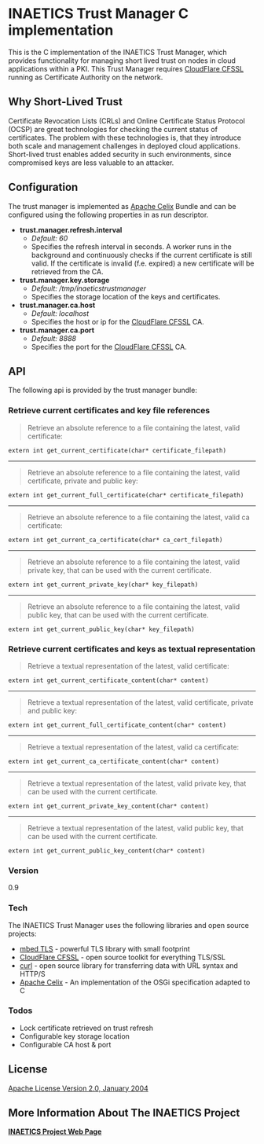 # INAETICS Trust Manager C implementation
This is the C implementation of the INAETICS Trust Manager, which provides functionality for managing short lived trust on nodes in cloud applications within a PKI. This Trust Manager requires [CloudFlare CFSSL] running as Certificate Authority on the network.

## Why Short-Lived Trust
Certificate Revocation Lists (CRLs) and Online Certificate Status Protocol (OCSP) are great technologies for checking the current status of certificates. The problem with these technologies is, that they introduce both scale and management challenges in deployed cloud applications. Short-lived trust enables added security in such environments, since compromised keys are less valuable to an attacker.

## Configuration
The trust manager is implemented as [Apache Celix] Bundle and can be configured using the following properties in as run descriptor.

- **trust.manager.refresh.interval**
    - *Default: 60*
    - Specifies the refresh interval in seconds. A worker runs in the background and continuously checks if the current certificate is still valid. If the certificate is invalid (f.e. expired) a new certificate will be retrieved from the CA.
- **trust.manager.key.storage**
    - *Default: /tmp/inaeticstrustmanager*
    - Specifies the storage location of the keys and certificates.
- **trust.manager.ca.host**
    - *Default: localhost*
    - Specifies the host or ip for the [CloudFlare CFSSL] CA.
- **trust.manager.ca.port**
    - *Default: 8888*
    - Specifies the port for the [CloudFlare CFSSL] CA.

## API
The following api is provided by the trust manager bundle:

### Retrieve current certificates and key file references
> Retrieve an absolute reference to a file containing the latest, valid certificate:
```
extern int get_current_certificate(char* certificate_filepath)
```
___
> Retrieve an absolute reference to a file containing the latest, valid certificate, private and public key:
```
extern int get_current_full_certificate(char* certificate_filepath)
```
___
> Retrieve an absolute reference to a file containing the latest, valid ca certificate:
```
extern int get_current_ca_certificate(char* ca_cert_filepath)
```
___
> Retrieve an absolute reference to a file containing the latest, valid private key, that can be used with the current certificate.
```
extern int get_current_private_key(char* key_filepath)
```
___
> Retrieve an absolute reference to a file containing the latest, valid public key, that can be used with the current certificate.
```
extern int get_current_public_key(char* key_filepath)
```


### Retrieve current certificates and keys as textual representation
> Retrieve a textual representation of the latest, valid certificate:
```
extern int get_current_certificate_content(char* content)
```
___
> Retrieve a textual representation of the latest, valid certificate, private and public key:
```
extern int get_current_full_certificate_content(char* content)
```
___
> Retrieve a textual representation of the latest, valid ca certificate:
```
extern int get_current_ca_certificate_content(char* content)
```
___
> Retrieve a textual representation of the latest, valid private key, that can be used with the current certificate.
```
extern int get_current_private_key_content(char* content)
```
___
> Retrieve a textual representation of the latest, valid public key, that can be used with the current certificate.
```
extern int get_current_public_key_content(char* content)
```

### Version
0.9

### Tech
The INAETICS Trust Manager uses the following libraries and open source projects:

* [mbed TLS] - powerful TLS library with small footprint
* [CloudFlare CFSSL] - open source toolkit for everything TLS/SSL
* [curl] - open source library for transferring data with URL syntax and HTTP/S
* [Apache Celix] - An implementation of the OSGi specification adapted to C

### Todos

 - Lock certificate retrieved on trust refresh
 - Configurable key storage location
 - Configurable CA host & port

License
----
[Apache License Version 2.0, January 2004]

More Information About The INAETICS Project
----
**[INAETICS Project Web Page]**

[//]: # (date: March, 2016 author: INAETICS Project Team, Martin Gaida)

   [CloudFlare CFSSL]: <https://github.com/cloudflare/cfssl>
   [Apache Celix]: <https://celix.apache.org/>
   [Apache License Version 2.0, January 2004]: <https://github.com/INAETICS/Documentation/blob/master/LICENSE>
   [INAETICS Project Web Page]: <http://www.inaetics.org/>
   [Source: Digicert]: <https://blog.digicert.com/short-lived-certificates/>
   [mbed TLS]: <https://tls.mbed.org/>
   [curl]: <https://curl.haxx.se/>
